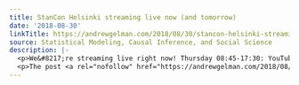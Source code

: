```yaml
---
title: StanCon Helsinki streaming live now (and tomorrow)
date: '2018-08-30'
linkTitle: https://andrewgelman.com/2018/08/30/stancon-helsinki-streaming-live-now-tomorrow/
source: Statistical Modeling, Causal Inference, and Social Science
description: |-
  <p>We&#8217;re streaming live right now! Thursday 08:45-17:30: YouTube Link Friday 09:00-17:00: YouTube Link Timezone is Eastern European Summer Time (EEST) +0300 UTC Here&#8217;s a link to the full program [link fixed]. There have already been some great talks and they&#8217;ll all be posted with slides and runnable source code after the conference on the Stan [&#8230;]</p>
  <p>The post <a rel="nofollow" href="https://andrewgelman.com/2018/08/30/stancon-helsinki-streaming-live-now-tomorrow/">Sta
---
```

